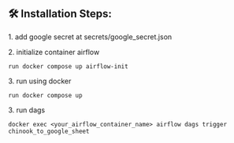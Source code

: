 <h2>🛠️ Installation Steps:</h2>

<p>1. add google secret at secrets/google_secret.json</p>

<p>2. initialize container airflow</p>

```
run docker compose up airflow-init
```

<p>3. run using docker</p>

```
run docker compose up
```

<p>3. run dags</p>

```
docker exec <your_airflow_container_name> airflow dags trigger chinook_to_google_sheet
```
